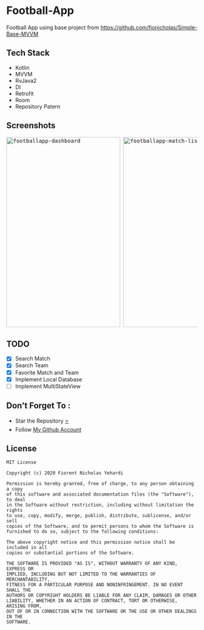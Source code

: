 # Football-App
Football App using base project from https://github.com/fionicholas/Simple-Base-MVVM

## Tech Stack
- Kotlin
- MVVM
- RvJava2
- DI
- Retrofit
- Room
- Repository Patern

## Screenshots
<pre>
<img src="https://github.com/fionicholas/Football-App/blob/master/screenshots/footballapp-dashboard.jpg" alt="footballapp-dashboard" width="300" height="500" /> <img src="https://github.com/fionicholas/Football-App/blob/master/screenshots/footballapp_match_list2.jpg" alt="footballapp-match-list2" width="300" height="500" /> <img src="https://github.com/fionicholas/Football-App/blob/master/screenshots/footballapp_team_list.jpg" alt="footballapp-team-list" width="300" height="500" /> <img src="https://github.com/fionicholas/Football-App/blob/master/screenshots/footballapp_match_list.jpg" alt="footballapp-match-list" width="300" height="500" /> <img src="https://github.com/fionicholas/Football-App/blob/master/screenshots/footballapp_detail_match.jpg" alt="footballapp-detail-match" width="300" height="500" /> <img src="https://github.com/fionicholas/Football-App/blob/master/screenshots/footballapp_detail_team.jpg" alt="footballapp-detail-team" width="300" height="500" />
</pre>

## TODO
* [x] Search Match
* [x] Search Team
* [x] Favorite Match and Team
* [x] Implement Local Database
* [ ] Implement MultiStateView

## Don't Forget To :

- Star the Repository [⭐](https://github.com/fionicholas/Football-App)
- Follow [My Github Account](https://github.com/fionicholas/)

## License
```
MIT License

Copyright (c) 2020 Fiorent Nicholas Yehardi

Permission is hereby granted, free of charge, to any person obtaining a copy
of this software and associated documentation files (the "Software"), to deal
in the Software without restriction, including without limitation the rights
to use, copy, modify, merge, publish, distribute, sublicense, and/or sell
copies of the Software, and to permit persons to whom the Software is
furnished to do so, subject to the following conditions:

The above copyright notice and this permission notice shall be included in all
copies or substantial portions of the Software.

THE SOFTWARE IS PROVIDED "AS IS", WITHOUT WARRANTY OF ANY KIND, EXPRESS OR
IMPLIED, INCLUDING BUT NOT LIMITED TO THE WARRANTIES OF MERCHANTABILITY,
FITNESS FOR A PARTICULAR PURPOSE AND NONINFRINGEMENT. IN NO EVENT SHALL THE
AUTHORS OR COPYRIGHT HOLDERS BE LIABLE FOR ANY CLAIM, DAMAGES OR OTHER
LIABILITY, WHETHER IN AN ACTION OF CONTRACT, TORT OR OTHERWISE, ARISING FROM,
OUT OF OR IN CONNECTION WITH THE SOFTWARE OR THE USE OR OTHER DEALINGS IN THE
SOFTWARE.
```
